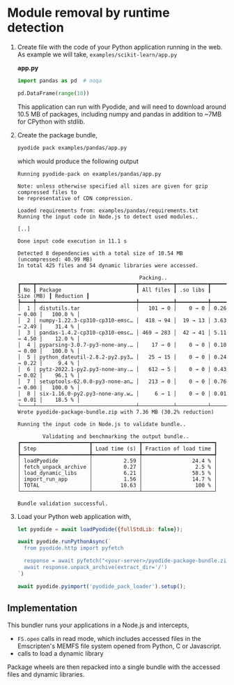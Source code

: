 # Module removal by runtime detection

1. Create file with the code of your Python application running in the web. As example we will take,
   `examples/scikit-learn/app.py`

   **app.py**

   ```py
   import pandas as pd  # noqa

   pd.DataFrame(range(10))
   ```

   This application can run with Pyodide, and will need to download around 10.5
   MB of packages, including numpy and pandas in addition to
   ~7MB for CPython with stdlib.

2. Create the package bundle,

   ```bash
   pyodide pack examples/pandas/app.py
   ```
   which would produce the following output

   ```
   Running pyodide-pack on examples/pandas/app.py

   Note: unless otherwise specified all sizes are given for gzip compressed files to
   be representative of CDN compression.

   Loaded requirements from: examples/pandas/requirements.txt
   Running the input code in Node.js to detect used modules..

   [..]

   Done input code execution in 11.1 s

   Detected 8 dependencies with a total size of 10.54 MB  (uncompressed: 40.99 MB)
   In total 425 files and 54 dynamic libraries were accessed.

                                          Packing..
   ┏━━━━┳━━━━━━━━━━━━━━━━━━━━━━━━━━━━━━━━┳━━━━━━━━━━━┳━━━━━━━━━━┳━━━━━━━━━━━━━┳━━━━━━━━━━━┓
   ┃ No ┃ Package                        ┃ All files ┃ .so libs ┃   Size (MB) ┃ Reduction ┃
   ┡━━━━╇━━━━━━━━━━━━━━━━━━━━━━━━━━━━━━━━╇━━━━━━━━━━━╇━━━━━━━━━━╇━━━━━━━━━━━━━╇━━━━━━━━━━━┩
   │  1 │ distutils.tar                  │   101 → 0 │    0 → 0 │ 0.26 → 0.00 │   100.0 % │
   │  2 │ numpy-1.22.3-cp310-cp310-emsc… │  418 → 94 │  19 → 13 │ 3.63 → 2.49 │    31.4 % │
   │  3 │ pandas-1.4.2-cp310-cp310-emsc… │ 469 → 283 │  42 → 41 │ 5.11 → 4.50 │    12.0 % │
   │  4 │ pyparsing-3.0.7-py3-none-any.… │    17 → 0 │    0 → 0 │ 0.10 → 0.00 │   100.0 % │
   │  5 │ python_dateutil-2.8.2-py2.py3… │   25 → 15 │    0 → 0 │ 0.24 → 0.22 │     9.4 % │
   │  6 │ pytz-2022.1-py2.py3-none-any.… │   612 → 5 │    0 → 0 │ 0.43 → 0.02 │    96.1 % │
   │  7 │ setuptools-62.0.0-py3-none-an… │   213 → 0 │    0 → 0 │ 0.76 → 0.00 │   100.0 % │
   │  8 │ six-1.16.0-py2.py3-none-any.w… │     6 → 1 │    0 → 0 │ 0.01 → 0.01 │    18.5 % │
   └────┴────────────────────────────────┴───────────┴──────────┴─────────────┴───────────┘
   Wrote pyodide-package-bundle.zip with 7.36 MB (30.2% reduction)

   Running the input code in Node.js to validate bundle..

           Validating and benchmarking the output bundle..
   ┏━━━━━━━━━━━━━━━━━━━━━━┳━━━━━━━━━━━━━━━┳━━━━━━━━━━━━━━━━━━━━━━━┓
   ┃ Step                 ┃ Load time (s) ┃ Fraction of load time ┃
   ┡━━━━━━━━━━━━━━━━━━━━━━╇━━━━━━━━━━━━━━━╇━━━━━━━━━━━━━━━━━━━━━━━┩
   │ loadPyodide          │          2.59 │                24.4 % │
   │ fetch_unpack_archive │          0.27 │                 2.5 % │
   │ load_dynamic_libs    │          6.21 │                58.5 % │
   │ import_run_app       │          1.56 │                14.7 % │
   │ TOTAL                │         10.63 │                 100 % │
   └──────────────────────┴───────────────┴───────────────────────┘

   Bundle validation successful.
   ```
3. Load your Python web application with,
   ```js
   let pyodide = await loadPyodide({fullStdLib: false});

   await pyodide.runPythonAsync(`
     from pyodide.http import pyfetch

     response = await pyfetch("<your-server>/pyodide-package-bundle.zip")
     await response.unpack_archive(extract_dir='/')
   `)

   await pyodide.pyimport('pyodide_pack_loader').setup();
   ```

## Implementation

This bundler runs your applications in a Node.js and intercepts,
 - `FS.open` calls in read mode, which includes accessed files in the Emscripten's MEMFS file system opened from Python, C or Javascript.
 - calls to load a dynamic library

Package wheels are then repacked into a single bundle with the accessed files and dynamic libraries.

